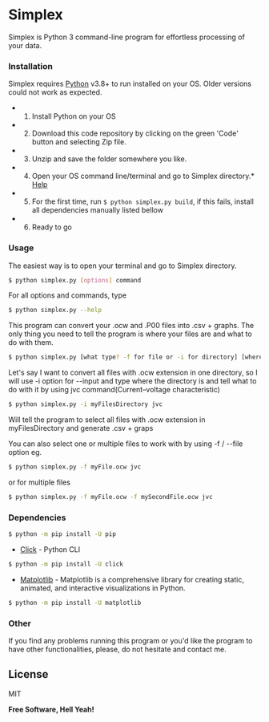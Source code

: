 # Simplex
Simplex is Python 3 command-line program for effortless processing of your data.

### Installation
Simplex requires [Python](https://www.python.org/downloads/) v3.8+ to run installed on your OS.
Older versions could not work as expected.

- 1. Install Python on your OS
- 2. Download this code repository by clicking on the green 'Code' button and selecting Zip file.
- 3. Unzip and save the folder somewhere you like.
- 4. Open your OS command line/terminal and go to Simplex directory.* [Help]
- 5. For the first time, run `$ python simplex.py build`, if this fails, install all dependencies manually listed bellow
- 6. Ready to go

### Usage
The easiest way is to open your terminal and go to Simplex directory.
```sh
$ python simplex.py [options] command
```
For all options and commands, type
```sh
$ python simplex.py --help
```

This program can convert your .ocw and .P00 files into .csv + graphs.
The only thing you need to tell the program is where your files are and what to do with them.
```sh
$ python simplex.py [what type? -f for file or -i for directory] [where? path] [what to do? command] 
```

Let's say I want to convert all files with .ocw extension in one directory, so I will use -i option for --input and type where the directory is and tell what to do with it by using jvc command(Current–voltage characteristic)
```sh
$ python simplex.py -i myFilesDirectory jvc 
```
Will tell the program to select all files with .ocw extension in myFilesDirectory and generate .csv + graps

You can also select one or multiple files to work with by using -f / --file option eg.
```sh
$ python simplex.py -f myFile.ocw jvc
```
or for multiple files
```sh
$ python simplex.py -f myFile.ocw -f mySecondFile.ocw jvc
```

### Dependencies

```sh
$ python -m pip install -U pip
```

* [Click] - Python CLI

```sh
$ python -m pip install -U click
```

* [Matplotlib] - Matplotlib is a comprehensive library for creating static,
                 animated, and interactive visualizations in Python.
```sh
$ python -m pip install -U matplotlib
```

### Other
If you find any problems running this program or you'd like the program to have other functionalities, please, do not hesitate and contact me.

License
----

MIT


**Free Software, Hell Yeah!**

[//]: # (These are reference links used in the body of this note and get stripped out when the markdown processor does its job. There is no need to format nicely because it shouldn't be seen. Thanks SO - http://stackoverflow.com/questions/4823468/store-comments-in-markdown-syntax)


   [Python 3]: <https://www.python.org>
   [Matplotlib]: <https://matplotlib.org/>
   [Click]: <https://palletsprojects.com/p/click/>
   [Help]: <https://linuxize.com/post/linux-cd-command/>
